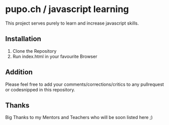 # pupo.ch / javascript learning

This project serves purely to learn and increase javascript skills.

## Installation

1. Clone the Repository
2. Run index.html in your favourite Browser

## Addition

Please feel free to add your comments/corrections/critics to any pullrequest or codesnipped in this repository.

## Thanks

Big Thanks to my Mentors and Teachers who will be soon listed here ;) 
